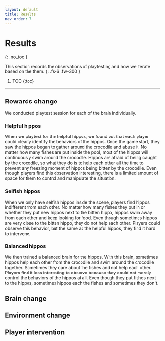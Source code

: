 ```yaml
---
layout: default
title: Results
nav_order: 7
---
```



# Results
{: .no_toc }

This section records the observations of playtesting and how we iterate based on the them.
{: .fs-6 .fw-300 }


1. TOC
{:toc}

---

## Rewards change
We conducted playtest session for each of the brain individually.
### Helpful hippos
When we playtest for the helpful hippos, we found out that each player could clearly identify the behaviors of the hippos. Once the game start, they saw the hippos began to gather around the crocodile and abuse it. No matter how many fishes are put inside the pool, most of the hippos will continuously swim around the crocodile. Hippos are afraid of being caught by the crocodile, so what they do is to help each other all the time to prevent any freezing moment of hippos being bitten by the crocodile. Even though players find this observation interesting, there is a limited amount of space for them to control and manipulate the situation.


### Selfish hippos
When we only have selfish hippos inside the scene, players find hippos indifferent from each other. No matter how many fishes they put in or whether they put new hippos next to the bitten hippo, hippos swim away from each other and keep looking for food. Even though sometimes hippos are very close to the bitten hippo, they do not help each other. Players could observe this behavior, but the same as the helpful hippos, they find it hard to intervene.


### Balanced hippos
We then trained a balanced brain for the hippos. With this brain, sometimes hippos help each other from the crocodile and swim around the crocodile together. Sometimes they care about the fishes and not help each other. Players find it less interesting to observe because they could not merely control the behaviors of the hippos at all. Even though they put fishes next to the hippos, sometimes hippos each the fishes and sometimes they don't. 


## Brain change

## Environment change
## Player intervention
